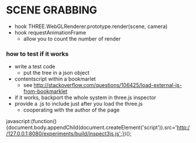 # SCENE GRABBING
- hook THREE.WebGLRenderer.prototype.render(scene, camera)
- hook requestAnimationFrame
  - allow you to count the number of render


### how to test if it works
- write a test code
  - put the tree in a json object
- contentscript within a bookmarlet
  - see http://stackoverflow.com/questions/106425/load-external-js-from-bookmarklet
- if it works, backport the whole system in three.js inspector
- provide a .js to include just after you load the three.js
  - cooperating with the author of the page

javascript:(function(){document.body.appendChild(document.createElement('script')).src='http://127.0.0.1:8080/experiments/build/inspect3js.js';})();
